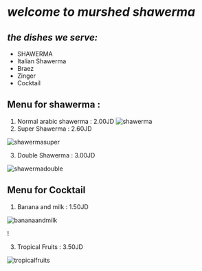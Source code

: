 
# *welcome to murshed shawerma*
## _the dishes we serve:_
* SHAWERMA
* Italian Shawerma 
* Braez 
* Zinger 
* Cocktail
 ## Menu for shawerma :
 1. Normal arabic shawerma : 2.00JD
 ![shawerma](https://encrypted-tbn0.gstatic.com/images?q=tbn:ANd9GcSgoB-Bvwna7X2GMZiuopdZboeVeSi6y0ZseA&usqp=CAU)
 2. Super Shawerma : 2.60JD

![shawermasuper](https://images.deliveryhero.io/image/talabat/MenuItems/IMG-6043_637727429994304386.png)

 3. Double Shawerma : 3.00JD

 ![shawermadouble](https://encrypted-tbn0.gstatic.com/images?q=tbn:ANd9GcRidT7KwN37eN2clLupaueBHr9gQg8lDSVBjA&usqp=CAU)


 
 
 ## Menu for Cocktail
 1. Banana and milk : 1.50JD

 ![bananaandmilk](https://encrypted-tbn0.gstatic.com/images?q=tbn:ANd9GcSThQt6fTGRpHPP5FhNHE5JVtP0lMJo8RUHAw&usqp=CAU)

 

 !

 3. Tropical Fruits : 3.50JD

 ![tropicalfruits](https://encrypted-tbn0.gstatic.com/images?q=tbn:ANd9GcTYi82qTxBoA2yslISszTpDBSzoN3NteBmh6w&usqp=CAU)
